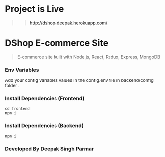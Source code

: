 # Project is Live
>> http://dshop-deepak.herokuapp.com/ 

# DShop E-commerce Site

> E-commerce site built with Node.js, React, Redux, Express, MongoDB

### Env Variables

Add your config variables values in the config.env file in backend/config folder .

### Install Dependencies (Frontend)

```
cd frontend
npm i
```

### Install Dependencies (Backend)

```
npm i
```

### Developed By Deepak Singh Parmar
